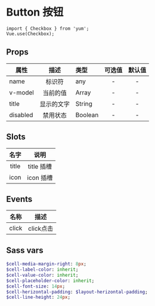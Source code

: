 # Button 按钮

```JS
import { Checkbox } from 'yum';
Vue.use(Checkbox);
```

## Props

| 属性 | 描述 | 类型 | 可选值 | 默认值 |
| - | :-: | :- | :-: | :-: |
| name | 标识符 | any | - | - |
| v-model | 当前的值 | Array |- | - |
| title | 显示的文字 | String | - | - |
| disabled | 禁用状态 | Boolean | - | - |


## Slots

| 名字 | 说明 |
| :-: | :-: |
| title | title 插槽 |
| icon | icon 插槽 |


## Events

| 名称 | 描述 |
| :-: | :-: |
| click | click点击 |


## Sass vars

```sass
$cell-media-margin-right: 8px;
$cell-label-color: inherit;
$cell-value-color: inherit;
$cell-placeholder-color: inherit;
$cell-font-size: 14px;
$cell-herizontal-padding: $layout-herizontal-padding;
$cell-line-height: 24px;
```
